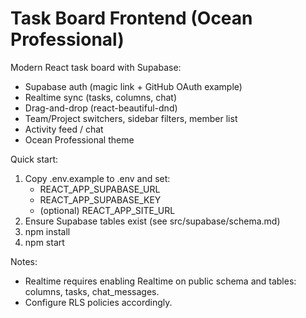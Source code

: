 # Task Board Frontend (Ocean Professional)

Modern React task board with Supabase:
- Supabase auth (magic link + GitHub OAuth example)
- Realtime sync (tasks, columns, chat)
- Drag-and-drop (react-beautiful-dnd)
- Team/Project switchers, sidebar filters, member list
- Activity feed / chat
- Ocean Professional theme

Quick start:
1) Copy .env.example to .env and set:
   - REACT_APP_SUPABASE_URL
   - REACT_APP_SUPABASE_KEY
   - (optional) REACT_APP_SITE_URL
2) Ensure Supabase tables exist (see src/supabase/schema.md)
3) npm install
4) npm start

Notes:
- Realtime requires enabling Realtime on public schema and tables: columns, tasks, chat_messages.
- Configure RLS policies accordingly.
